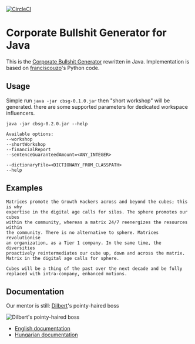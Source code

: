 [![CircleCI](https://dl.circleci.com/status-badge/img/gh/lsmhun/cbsg-java/tree/main.svg?style=shield)](https://dl.circleci.com/status-badge/redirect/gh/lsmhun/cbsg-java/tree/main)

# Corporate Bullshit Generator for Java

This is the [Corporate Bullshit Generator](http://cbsg.sf.net/) rewritten in Java. 
Implementation is based on [franciscouzo](https://github.com/franciscouzo/corporate_bullshit)'s 
Python code.

## Usage

Simple run `java -jar cbsg-0.1.0.jar` then "short workshop" will be generated.
there are some supported parameters for dedicated workspace influencers.

```shell
java -jar cbsg-0.2.0.jar --help

Available options:
--workshop
--shortWorkshop
--financialReport
--sentenceGuaranteedAmount=<ANY_INTEGER>

--dictionaryFile=<DICTIONARY_FROM_CLASSPATH>
--help

```

## Examples

```
Matrices promote the Growth Hackers across and beyond the cubes; this is why 
expertise in the digital age calls for silos. The sphere promotes our cubes 
within the community, whereas a matrix 24/7 reenergizes the resources within 
the community. There is no alternative to sphere. Matrices revolutionise 
an organization, as a Tier 1 company. In the same time, the diversities 
proactively reintermediates our cube up, down and across the matrix. 
Matrix in the digital age calls for sphere.

Cubes will be a thing of the past over the next decade and be fully 
replaced with intra-company, enhanced motions. 
```

## Documentation

Our mentor is still: [Dilbert](https://www.dilbert.com)'s pointy-haired boss

![Dilbert's pointy-haired boss](/docs/dilbert_pointy_haired_boss_01.webp)

- [English documentation](docs/descr_en.md)
- [Hungarian documentation](docs/descr_hu.md)
